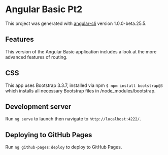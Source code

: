 # Angular Basic Pt2

This project was generated with [angular-cli](https://github.com/angular/angular-cli) version 1.0.0-beta.25.5.

## Features 
This version of the Angular Basic application includes a look at the more advanced features of routing. 

## CSS
This app uses Bootstrap 3.3.7, installed via npm `$ npm install bootstrap@3` which installs all necessary Bootstrap files in /node_modules/bootstrap.

## Development server
Run `ng serve` to launch then navigate to `http://localhost:4222/`. 

## Deploying to GitHub Pages

Run `ng github-pages:deploy` to deploy to GitHub Pages.

